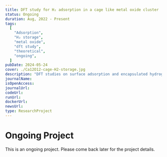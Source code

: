 ```yaml
---
title: DFT study for H₂ adsorption in a cage like metal oxide cluster
status: Ongoing
duration: Aug, 2022 - Present
tags:
  [
    "Adsorption",
    "H₂ storage",
    "metal oxide",
    "dft study",
    "theoretical",
    "ongoing",
  ]
pubDate: 2024-05-24
cover: ./Ca12O12-cage-H2-storage.jpg
description: "DFT studies on surface adsorption and encapsulated hydrogen storage in a cage like metal oxide cluster."
journalName:
isOpenAccess:
journalUrl:
codeUrl:
runUrl:
dockerUrl:
newsUrl:
type: ResearchProject
---
```


# Ongoing Project

This is an ongoing project. Please come back later for the project details.
